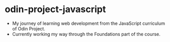 # odin-project-javascript

- My journey of learning web development from the JavaScript curriculum of Odin Project.
- Currently working my way through the Foundations part of the course.
